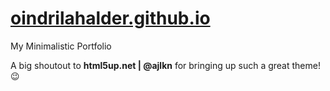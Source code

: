 # [oindrilahalder.github.io](https://oindrilahalder.github.io/)
My Minimalistic Portfolio

A big shoutout to **html5up.net | @ajlkn** for bringing up such a great theme! :wink:
